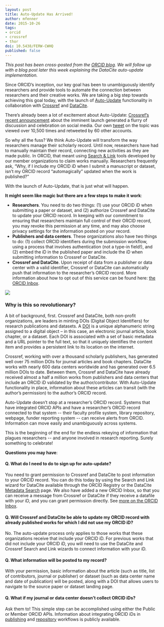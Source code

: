```yaml
---
layout: post
title: Auto-Update Has Arrived!
author: mfenner
date: 2015-10-26
tags:
- orcid
- crossref
- thor
doi: 10.5438/FERW-CWHQ
published: false
---
```

*This post has been cross-posted from the [ORCID blog](http://orcid.org/blog/2015/10/26/auto-update-has-arrived-orcid-records-move-next-level). We will follow up with a blog post later this week explaining the DataCite auto-update implementation.*

Since ORCID’s inception, our key goal has been to unambiguously identify researchers and provide tools to automate the connection between researchers and their creative works. We are taking a big step towards achieving this goal today, with the launch of [Auto-Update](http://orcid.org/blog/2014/11/21/new-functionality-friday-auto-update-your-orcid-record) functionality in collaboration with [Crossref](http://www.crossref.org/) and [DataCite](https://www.datacite.org/).

There’s already been a lot of excitement about Auto-Update: [Crossref’s recent announcement](http://crosstech.crossref.org/2015/09/orcid-auto-update.html) about the imminent launch generated a flurry of discussion and celebration on social media. Our own [tweet](https://twitter.com/ORCID_Org/status/647020600192581633) on the topic was viewed over 10,500 times and retweeted by 60 other accounts.

So why all the fuss? We think Auto-Update will transform the way researchers manage their scholarly record. Until now, researchers have had to manually maintain their record, connecting new activities as they are made public. In ORCID, that meant using [Search & Link](http://support.orcid.org/knowledgebase/articles/188278-link-works-website-user) tools developed by our member organizations to claim works manually. Researchers frequently ask,  “Why, if I include my ORCID iD when I submit a manuscript or dataset, isn’t my ORCID record “automagically” updated when the work is published?”

With the launch of Auto-Update, that is just what will happen.

**It might seem like magic but there are a few steps to make it work**:

* **Researchers**. You need to do two things: (1) use your ORCID iD when submitting a paper or dataset, and (2) authorize Crossref and DataCite to update your ORCID record. In keeping with our commitment to ensuring that researchers maintain full control of their ORCID record, you may revoke this permission at any time, and may also choose privacy settings for the information posted on your record.
* **Publishers and data centers**. These organizations also have two things to do: (1) collect ORCID identifiers during the submission workflow, using a process that involves authentication (not a type-in field!), and (2) embed the iD in the published paper and include the iD when submitting information to Crossref or DataCite.
* **Crossref and DataCite**. Upon receipt of data from a publisher or data center with a valid identifier, Crossref or DataCite can automatically push that information to the researcher’s ORCID record.
More information about how to opt out of this service can be found here: [the ORCID Inbox](http://support.orcid.org/knowledgebase/articles/665437-the-orcid-inbox).

![](/images/2015/10/graph.png)

### Why is this so revolutionary?

A bit of background, first. Crossref and DataCite, both non-profit organizations, are leaders in minting DOIs (Digital Object Identifiers) for research publications and datasets. A [DOI](http://www.crossref.org/01company/16fastfacts.html#sthash.o7NGwOnP.dpuf) is a unique alphanumeric string assigned to a digital object – in this case, an electronic journal article, book chapter, or a dataset. Each DOI is associated with a set of basic metadata and a URL pointer to the full text, so that it uniquely identifies the content item and provides a persistent link to its location on the internet.

Crossref, working with over a thousand scholarly publishers, has generated well over 75 million DOIs for journal articles and book chapters. DataCite works with nearly 600 data centers worldwide and has generated over 6.5 million DOIs to date. Between them, Crossref and DataCite have already received almost a half a million works from publishers and data centers that include an ORCID iD validated by the author/contributor.  With Auto-Update functionality in place, information about these articles can transit (with the author’s permission) to the author’s ORCID record.

Auto-Update doesn’t stop at a researcher’s ORCID record.  Systems that have integrated ORCID APIs and have a researcher’s ORCID record connected to that system -- their faculty profile system, library repository, webpage, funder reporting system -- can receive alerts from ORCID.  Information can move easily and unambiguously across systems.

This is the beginning of the end for the endless rekeying of information that plagues researchers -- and anyone involved in research reporting.  Surely something to celebrate!

**Questions you may have**:

#### Q. What do I need to do to sign up for auto-update?

You need to grant permission to Crossref and DataCite to post information to your ORCID record.  You can do this today by using the Search and Link wizard for DataCite available through the ORCID Registry or the DataCite [Metadata Search](http://search.labs.datacite.org/) page.  We also have added a new ORCID Inbox, so that you can receive a message from Crossref or DataCite if they receive a datafile with your iD, and you can grant permission directly. See [more on the ORCID Inbox](http://support.orcid.org/knowledgebase/articles/665437-the-orcid-inbox).

#### Q. Will Crossref and DataCite be able to update my ORCID record with already published works for which I did not use my ORCID iD?

No. The auto-update process only applies to those works that these organizations receive that include your ORCID iD. For previous works that did not include your ORCID iD, you will need to use the DataCite and Crossref Search and Link wizards to connect information with your iD.

#### Q. What information will be posted to my record?

With your permission, basic information about the article (such as title, list of contributors, journal or publisher) or dataset (such as data center name and date of publication) will be posted, along with a DOI that allows users to navigate to the source paper or dataset landing page.

#### Q. What if my journal or data center doesn’t collect ORCID iDs?

Ask them to!  This simple step can be accomplished using either the Public or Member ORCID APIs. Information about integrating ORCID iDs in [publishing](http://members.orcid.org/publisher-workflow) and [repository](http://members.orcid.org/repository-systems) workflows is publicly available.
